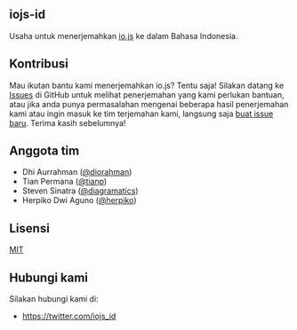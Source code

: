 ## iojs-id
Usaha untuk menerjemahkan [io.js](https://iojs.org/) ke dalam Bahasa Indonesia.

## Kontribusi
Mau ikutan bantu kami menerjemahkan io.js? Tentu saja! Silakan datang ke [Issues](https://github.com/iojs/iojs-id/issues) di GitHub untuk melihat penerjemahan yang kami perlukan bantuan, atau jika anda punya permasalahan mengenai beberapa hasil penerjemahan kami atau ingin masuk ke tim terjemahan kami, langsung saja [buat issue baru](https://github.com/iojs/iojs-id/issues/new). Terima kasih sebelumnya! 

## Anggota tim
- Dhi Aurrahman ([@diorahman](https://github.com/diorahman))
- Tian Permana ([@tianp](https://github.com/tianp))
- Steven Sinatra ([@diagramatics](http://github.com/diagramatics))
- Herpiko Dwi Aguno ([@herpiko](https://github.com/herpiko))

## Lisensi
[MIT](https://tldrlegal.com/license/mit-license)

## Hubungi kami
Silakan hubungi kami di:
- https://twitter.com/iojs_id

